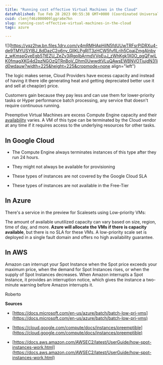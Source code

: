 ```yaml
---
title: "Running cost effective Virtual Machines in the Cloud"
datePublished: Tue Feb 28 2023 00:55:38 GMT+0000 (Coordinated Universal Time)
cuid: clenjf46z000009lggra6e7kn
slug: running-cost-effective-virtual-machines-in-the-cloud
tags: azure

---
```


![](https://yqz2hw.bn.files.1drv.com/y4mRMHApHilN5fdUUwTRFsrPiDRXu4-de9TMYUSYIBJ_8dDazC2o6ny_GIlKLPgRlT3zHCW5fvfILrih5CpajZmgAlnbvz_wKmspGveEgb5TtEZU_ZeZv3iRgpIbArmdVVpEuJ_zWhKgk1X0O_qgQFwjLK0fmagXKG4d2pzNGOzQTRnBoV_Dhm0UwwdtVLuQAwsEWBNVOTiujdN31id0wdauw?width=225&height=225&cropmode=none align="left")

The logic makes sense, Cloud Providers have excess capacity and instead of having it there idle generating heat and getting depreciated better use it and sell at cheap(er) price.

Customers gain because they pay less and can use them for lower-priority tasks or Hyper performance batch processing, any service that doesn't require continuous running.

Preemptive Virtual Machines are excess Compute Engine capacity and their [availability](https://allthingscloud.info/glossary/availability-2/) varies. A VM of this type can be terminated by the Cloud vendor at any time if it requires access to the underlying resources for other tasks.

## In Google Cloud

* The Compute Engine always terminates instances of this type after they run 24 hours.
    
* They might not always be available for provisioning
    
* These types of instances are not covered by the Google Cloud SLA
    
* These types of instances are not available in the Free-Tier
    

## In Azure

There's a service in the preview for Scalesets using Low-priority VMs:

The amount of available unutilized capacity can vary based on size, region, time of day, and more. **Azure will allocate the VMs if there is capacity available**, but there is no SLA for these VMs. A low-priority scale set is deployed in a single fault domain and offers no high availability guarantee.

## In AWS

Amazon can interrupt your Spot Instance when the Spot price exceeds your maximum price, when the demand for Spot Instances rises, or when the supply of Spot Instances decreases. When Amazon interrupts a Spot Instance, it provides an interruption notice, which gives the instance a two-minute warning before Amazon interrupts it.

Roberto

**Sources**

* [https://docs.microsoft.com/en-us/azure/batch/batch-low-pri-vms](https://docs.microsoft.com/en-us/azure/batch/batch-low-pri-vms)
    
* [https://cloud.google.com/compute/docs/instances/preemptible](https://cloud.google.com/compute/docs/instances/preemptible)
    
* [https://docs.aws.amazon.com/AWSEC2/latest/UserGuide/how-spot-instances-work.html](https://docs.aws.amazon.com/AWSEC2/latest/UserGuide/how-spot-instances-work.html)